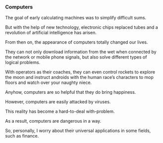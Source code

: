 ### Computers 

The goal of early calculating machines was to simplify difficult sums. 

But with the help of new technology, electronic chips replaced tubes and a revolution of artificial intelligence has arisen. 

From then on, the appearance of computers totally changed our lives. 

They can not only download information from the wet when connected by the network or mobile phone signals, but also solve different types of logical problems. 

With operators as their coaches, they can even control rockets to explore the moon and instruct androids with the human race’s characters to mop floors and watch over your naughty niece. 

Anyhow, computers are so helpful that they do bring happiness. 

However, computers are easily attacked by viruses. 

This reality has become a hard-to-deal with-problem. 

As a result, computers are dangerous in a way. 

So, personally, I worry about their universal applications in some fields, such as finance. 